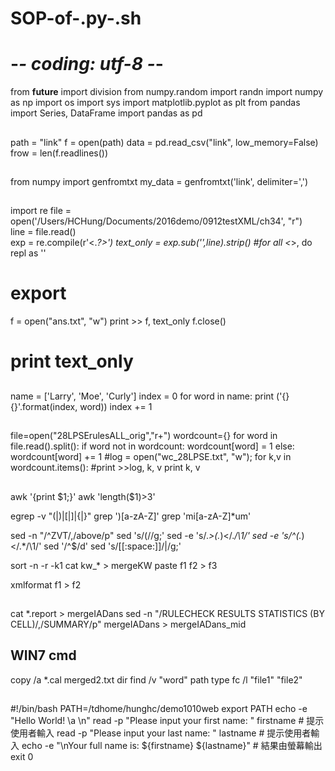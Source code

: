 # SOP-of-.py-.sh
# -*- coding: utf-8 -*-
from __future__ import division
from numpy.random import randn
import numpy as np
import os
import sys
import matplotlib.pyplot as plt
from pandas import Series, DataFrame
import pandas as pd
##
path = "link"
f = open(path)
data = pd.read_csv("link", low_memory=False)
frow = len(f.readlines())
##
from numpy import genfromtxt
my_data = genfromtxt('link', delimiter=',')
##
import re
file = open('/Users/HCHung/Documents/2016demo/0912testXML/ch34', "r")    
line = file.read()    
exp = re.compile(r'<.*?>')
text_only = exp.sub('',line).strip() #for all <*>, do repl as ''
# export
f = open("ans.txt", "w")
print >> f, text_only
f.close()
# print text_only
##
name = ['Larry', 'Moe', 'Curly']
index = 0
for word in name:
    print ('{} {}'.format(index, word))
    index += 1
##
file=open("28LPSErulesALL_orig","r+")
wordcount={}
for word in file.read().split():
    if word not in wordcount:
        wordcount[word] = 1
    else:
        wordcount[word] += 1
#log = open("wc_28LPSE.txt", "w");
for k,v in wordcount.items():
    #print >>log, k, v
    print k, v
##
awk '{print $1;}' 
awk 'length($1)>3' 

egrep -v "\(|\)|\[|\]|\{|\}" 
grep ')[a-zA-Z]' 
grep 'mi[a-zA-Z]*um' 

sed -n "/^ZVT/,/above/p" 
sed 's/(//g;' 
sed -e 's/.*>\(.*\)<\/.*/\1/' 
sed -e 's/^\(.*\)<\/.*/\1/' 
sed '/^$/d'
sed 's/[[:space:]]/\|/g;'

sort -n -r -k1 
cat kw_* > mergeKW
paste f1 f2 > f3


xmlformat f1 > f2
##
cat *.report > mergeIADans
sed -n "/RULECHECK RESULTS STATISTICS (BY CELL)/,/SUMMARY/p" mergeIADans > mergeIADans_mid
## WIN7 cmd
copy /a *.cal merged2.txt
dir 
find /v "word" path
type
fc /l "file1" "file2"
##
#!/bin/bash
PATH=/tdhome/hunghc/demo1010web
export PATH
echo -e "Hello World! \a \n"
read -p "Please input your first name: " firstname      # 提示使用者輸入
read -p "Please input your last name:  " lastname       # 提示使用者輸入
echo -e "\nYour full name is: ${firstname} ${lastname}" # 結果由螢幕輸出
exit 0
##


